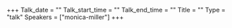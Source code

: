 +++
Talk_date = ""
Talk_start_time = ""
Talk_end_time = ""
Title = ""
Type = "talk"
Speakers = ["monica-miller"]
+++


